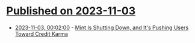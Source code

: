 # [Published on 2023-11-03](index.md)

* [2023-11-03, 00:02:00](https://news.slashdot.org/story/23/11/02/2042229/mint-is-shutting-down-and-its-pushing-users-toward-credit-karma?utm_source=rss1.0mainlinkanon&utm_medium=feed) - [Mint Is Shutting Down, and It's Pushing Users Toward Credit Karma](https://news.slashdot.org/story/23/11/02/2042229/mint-is-shutting-down-and-its-pushing-users-toward-credit-karma?utm_source=rss1.0mainlinkanon&utm_medium=feed)
